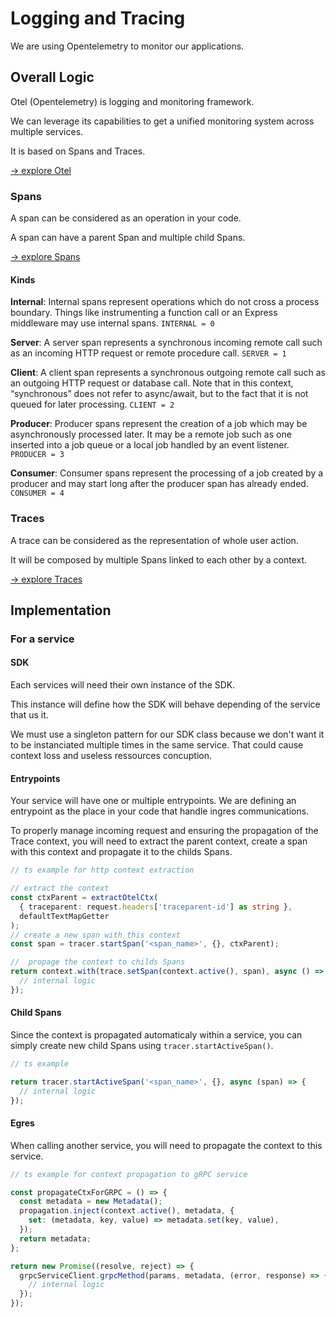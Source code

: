 # Logging and Tracing

We are using Opentelemetry to monitor our applications.

## Overall Logic

Otel (Opentelemetry) is logging and monitoring framework.

We can leverage its capabilities to get a unified monitoring system across multiple services.

It is based on Spans and Traces.

[-> explore Otel](https://opentelemetry.io/docs/what-is-opentelemetry/)

### Spans

A span can be considered as an operation in your code.

A span can have a parent Span and multiple child Spans.

[-> explore Spans](https://opentelemetry.io/docs/concepts/observability-primer/#spans)

#### Kinds

**Internal**: Internal spans represent operations which do not cross a process boundary. Things like instrumenting a function call or an Express middleware may use internal spans.
`INTERNAL = 0`

**Server**: A server span represents a synchronous incoming remote call such as an incoming HTTP request or remote procedure call.
`SERVER = 1`

**Client**: A client span represents a synchronous outgoing remote call such as an outgoing HTTP request or database call. Note that in this context, “synchronous” does not refer to async/await, but to the fact that it is not queued for later processing.
`CLIENT = 2`

**Producer**: Producer spans represent the creation of a job which may be asynchronously processed later. It may be a remote job such as one inserted into a job queue or a local job handled by an event listener.
`PRODUCER = 3`

**Consumer**: Consumer spans represent the processing of a job created by a producer and may start long after the producer span has already ended.
`CONSUMER = 4`

### Traces

A trace can be considered as the representation of whole user action.

It will be composed by multiple Spans linked to each other by a context.

[-> explore Traces](https://opentelemetry.io/docs/concepts/observability-primer/#distributed-traces)

## Implementation

### For a service

#### SDK

Each services will need their own instance of the SDK.

This instance will define how the SDK will behave depending of the service that us it.

We must use a singleton pattern for our SDK class because we don't want it to be instanciated multiple times in the same service. That could cause context loss and useless ressources concuption.

#### Entrypoints

Your service will have one or multiple entrypoints. We are defining an entrypoint as the place in your code that handle ingres communications.

To properly manage incoming request and ensuring the propagation of the Trace context, you will need to extract the parent context, create a span with this context and propagate it to the childs Spans.

```typescript
// ts example for http context extraction

// extract the context
const ctxParent = extractOtelCtx(
  { traceparent: request.headers['traceparent-id'] as string },
  defaultTextMapGetter
);
// create a new span with this context
const span = tracer.startSpan('<span_name>', {}, ctxParent);

//  propage the context to childs Spans
return context.with(trace.setSpan(context.active(), span), async () => {
  // internal logic
});
```

#### Child Spans

Since the context is propagated automaticaly within a service, you can simply create new child Spans using `tracer.startActiveSpan()`.

```typescript
// ts example

return tracer.startActiveSpan('<span_name>', {}, async (span) => {
  // internal logic
});
```

#### Egres

When calling another service, you will need to propagate the context to this service.

```typescript
// ts example for context propagation to gRPC service

const propagateCtxForGRPC = () => {
  const metadata = new Metadata();
  propagation.inject(context.active(), metadata, {
    set: (metadata, key, value) => metadata.set(key, value),
  });
  return metadata;
};

return new Promise((resolve, reject) => {
  grpcServiceClient.grpcMethod(params, metadata, (error, response) => {
    // internal logic
  });
});
```
